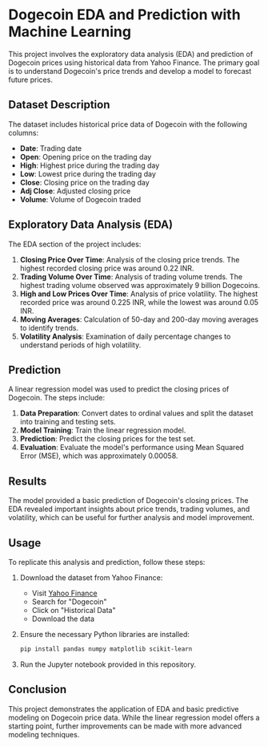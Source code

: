 # Dogecoin EDA and Prediction with Machine Learning

This project involves the exploratory data analysis (EDA) and prediction of Dogecoin prices using historical data from Yahoo Finance. The primary goal is to understand Dogecoin's price trends and develop a model to forecast future prices.

## Dataset Description

The dataset includes historical price data of Dogecoin with the following columns:
- **Date**: Trading date
- **Open**: Opening price on the trading day
- **High**: Highest price during the trading day
- **Low**: Lowest price during the trading day
- **Close**: Closing price on the trading day
- **Adj Close**: Adjusted closing price
- **Volume**: Volume of Dogecoin traded

## Exploratory Data Analysis (EDA)

The EDA section of the project includes:
1. **Closing Price Over Time**: Analysis of the closing price trends. The highest recorded closing price was around 0.22 INR.
2. **Trading Volume Over Time**: Analysis of trading volume trends. The highest trading volume observed was approximately 9 billion Dogecoins.
3. **High and Low Prices Over Time**: Analysis of price volatility. The highest recorded price was around 0.225 INR, while the lowest was around 0.05 INR.
4. **Moving Averages**: Calculation of 50-day and 200-day moving averages to identify trends.
5. **Volatility Analysis**: Examination of daily percentage changes to understand periods of high volatility.

## Prediction

A linear regression model was used to predict the closing prices of Dogecoin. The steps include:
1. **Data Preparation**: Convert dates to ordinal values and split the dataset into training and testing sets.
2. **Model Training**: Train the linear regression model.
3. **Prediction**: Predict the closing prices for the test set.
4. **Evaluation**: Evaluate the model's performance using Mean Squared Error (MSE), which was approximately 0.00058.

## Results

The model provided a basic prediction of Dogecoin's closing prices. The EDA revealed important insights about price trends, trading volumes, and volatility, which can be useful for further analysis and model improvement.

## Usage

To replicate this analysis and prediction, follow these steps:

1. Download the dataset from Yahoo Finance:
   - Visit [Yahoo Finance](https://finance.yahoo.com/)
   - Search for "Dogecoin"
   - Click on "Historical Data"
   - Download the data

2. Ensure the necessary Python libraries are installed:
   ```bash
   pip install pandas numpy matplotlib scikit-learn
   ```

3. Run the Jupyter notebook provided in this repository.

## Conclusion

This project demonstrates the application of EDA and basic predictive modeling on Dogecoin price data. While the linear regression model offers a starting point, further improvements can be made with more advanced modeling techniques.
